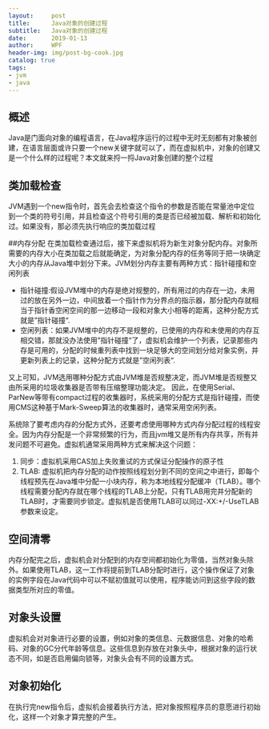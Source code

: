 ```yaml
---
layout:     post
title:      Java对象的创建过程
subtitle:   Java对象的创建过程
date:       2019-01-13
author:     WPF
header-img: img/post-bg-cook.jpg
catalog: true
tags:
- jvm
- java
---
```


## 概述
Java是门面向对象的编程语言，在Java程序运行的过程中无时无刻都有对象被创建，在语言层面或许只要一个new关键字就可以了，而在虚拟机中，对象的创建又是一个什么样的过程呢？本文就来捋一捋Java对象创建的整个过程

## 类加载检查
JVM遇到一个new指令时，首先会去检查这个指令的参数是否能在常量池中定位到一个类的符号引用，并且检查这个符号引用的类是否已经被加载、解析和初始化过。如果没有，那必须先执行响应的类加载过程

##内存分配
在类加载检查通过后，接下来虚拟机将为新生对象分配内存。对象所需要的内存大小在类加载之后就能确定，为对象分配内存的任务等同于把一块确定大小的内存从Java堆中划分下来。JVM划分内存主要有两种方式：指针碰撞和空闲列表

- 指针碰撞:假设JVM堆中的内存是绝对规整的，所有用过的内存在一边，未用过的放在另外一边，中间放着一个指针作为分界点的指示器，那分配内存就相当于指针香空闲空间的那一边移动一段和对象大小相等的距离，这种分配方式就是”指针碰撞“.
- 空闲列表：如果JVM堆中的内存不是规整的，已使用的内存和未使用的内存互相交错，那就没办法使用”指针碰撞“了，虚拟机会维护一个列表，记录那些内存是可用的，分配的时候重列表中找到一块足够大的空间划分给对象实例，并更新列表上的记录，这种分配方式就是”空闲列表“.

又上可知，JVM选用哪种分配方式由JVM堆是否规整决定，而JVM堆是否规整又由所采用的垃圾收集器是否带有压缩整理功能决定。
因此，在使用Serial、ParNew等带有compact过程的收集器时，系统采用的分配方式是指针碰撞，而使用CMS这种基于Mark-Sweep算法的收集器时，通常采用空闲列表。

系统除了要考虑内存的分配方式外，还要考虑使用哪种方式内存分配过程的线程安全。因为内存分配是一个非常频繁的行为，而且jvm堆又是所有内存共享，所有并发问题不可避免。虚拟机通常采用两种方式来解决这个问题：

1. 同步：虚拟机采用CAS加上失败重试的方式保证分配操作的原子性
2. TLAB: 虚拟机把内存分配的动作按照线程划分到不同的空间之中进行，即每个线程预先在Java堆中分配一小块内存，称为本地线程分配缓冲（TLAB）。哪个线程需要分配内存就在哪个线程的TLAB上分配，只有TLAB用完并分配新的TLAB时，才需要同步锁定。虚拟机是否使用TLAB可以同过-XX:+/-UseTLAB参数来设定。

## 空间清零
内存分配完之后，虚拟机会对分配到的内存空间都初始化为零值，当然对象头除外。如果使用TLAB，这一工作将提前到TLAB分配时进行，这个操作保证了对象的实例字段在Java代码中可以不赋初值就可以使用，程序能访问到这些字段的数据类型所对应的零值。

## 对象头设置
虚拟机会对对象进行必要的设置，例如对象的类信息、元数据信息、对象的哈希码、对象的GC分代年龄等信息。这些信息到存放在对象头中，根据对象的运行状态不同，如是否启用偏向锁等，对象头会有不同的设置方式。

## 对象初始化
在执行完new指令后，虚拟机会接着执行<init>方法，把对象按照程序员的意愿进行初始化，这样一个对象才算完整的产生。



